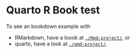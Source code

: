 # Quarto R Book test

To see an bookdown example with

- RMarkdown, have a loook at [`./Rmd-project/`](./Rmd-project/), or
- quarto, have a look at [`./qmd-project/`](./qmd-project/).
